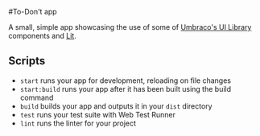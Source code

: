 #To-Don't app

A small, simple app showcasing the use of some of [Umbraco's UI Library](https://github.com/umbraco/Umbraco.UI) components and [Lit](https://lit.dev/). 

## Scripts

- `start` runs your app for development, reloading on file changes
- `start:build` runs your app after it has been built using the build command
- `build` builds your app and outputs it in your `dist` directory
- `test` runs your test suite with Web Test Runner
- `lint` runs the linter for your project
